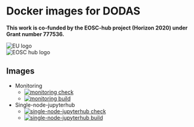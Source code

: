 # Docker images for DODAS

**This work is co-funded by the EOSC-hub project (Horizon 2020) under Grant number 777536.**                                

![EU logo](https://github.com/DODAS-TS/dodas-templates/raw/master/docs/img/eu-logo.jpeg)                              
![EOSC hub logo](https://github.com/DODAS-TS/dodas-templates/raw/master/docs/img/eosc-hub-web.png)

## Images

- Monitoring 
  - [![monitoring check](https://github.com/DODAS-TS/dodas-docker-images/actions/workflows/monitoring-check.yaml/badge.svg)](https://github.com/DODAS-TS/dodas-docker-images/actions/workflows/monitoring-check.yaml)
  - [![monitoring build](https://github.com/DODAS-TS/dodas-docker-images/actions/workflows/monitoring-build.yaml/badge.svg)](https://github.com/DODAS-TS/dodas-docker-images/actions/workflows/monitoring-build.yaml)
- Single-node-jupyterhub
  - [![single-node-jupyterhub check](https://github.com/DODAS-TS/dodas-docker-images/actions/workflows/single-node-jupyterhub-check.yaml/badge.svg)](https://github.com/DODAS-TS/dodas-docker-images/actions/workflows/single-node-jupyterhub-check.yaml)
  - [![single-node-jupyterhub build](https://github.com/DODAS-TS/dodas-docker-images/actions/workflows/single-node-jupyterhub-build.yaml/badge.svg)](https://github.com/DODAS-TS/dodas-docker-images/actions/workflows/single-node-jupyterhub-build.yaml)
